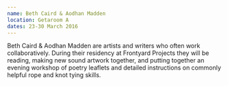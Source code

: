 ```yaml
---
name: Beth Caird & Aodhan Madden 
location: Getaroom A
dates: 23-30 March 2016 
---
```

Beth Caird & Aodhan Madden are artists and writers who often work collaboratively. During their residency at Frontyard Projects they will be reading, making new sound artwork together,  and putting together an evening workshop of poetry leaflets and detailed instructions on commonly helpful rope and knot tying skills.